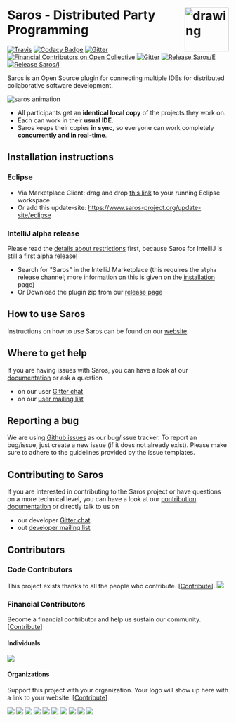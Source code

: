 # <img src="docs/assets/images/logo/saros-logo.svg" alt="drawing" align="right" width="100"/> Saros - Distributed Party Programming
[![Travis](https://travis-ci.com/saros-project/saros.svg?branch=master)](https://travis-ci.com/saros-project/saros/branches)
[![Codacy Badge](https://api.codacy.com/project/badge/Grade/297b67607a5f4b5b8d00d0446615849b)](https://www.codacy.com/manual/Saros/saros)
[![Gitter](https://img.shields.io/gitter/room/saros-project/saros?color=%2346BC99&logo=gitter)](https://gitter.im/saros-project/saros)
[![Financial Contributors on Open Collective](https://opencollective.com/saros/all/badge.svg?label=financial+contributors)](https://opencollective.com/saros) [![Gitter](https://badges.gitter.im/saros-project/saros.svg)](https://gitter.im/saros-project/saros)
[![Release Saros/E](https://img.shields.io/badge/Saros%2FE-15.0.0-blue?logo=eclipse)](https://github.com/saros-project/saros/releases/tag/saros-eclipse-15.0.0)
[![Release Saros/I](https://img.shields.io/badge/Saros%2FI-0.2.2-blue?logo=intellij-idea)](https://github.com/saros-project/saros/releases/tag/saros-intellij-0.2.2)

Saros is an Open Source plugin for connecting multiple IDEs for distributed collaborative software development.

![saros animation](docs/assets/images/animation/this_is_saros.gif)

* All participants get an **identical local copy** of the projects they work on.
* Each can work in their **usual IDE**.
* Saros keeps their copies **in sync**, so everyone can work completely **concurrently and in real-time**.

## Installation instructions
### Eclipse
- Via Marketplace Client: drag and drop [this link](http://marketplace.eclipse.org/marketplace-client-intro?mpc_install=856887 "Drag to your running Eclipse* workspace. *Requires Eclipse Marketplace Client") to your running Eclipse workspace
- Or add this update-site: https://www.saros-project.org/update-site/eclipse

### IntelliJ alpha release
Please read the [details about restrictions](https://www.saros-project.org/documentation/getting-started.html?tab=intellij#restrictions) first, because Saros for IntelliJ is still a first alpha release!

- Search for "Saros" in the IntelliJ Marketplace (this requires the `alpha` release channel; more information on this is given on the [installation](https://www.saros-project.org/documentation/installation.html?tab=intellij) page)
- Or Download the plugin zip from our [release page](https://github.com/saros-project/saros/releases)

## How to use Saros

Instructions on how to use Saros can be found on our [website](https://www.saros-project.org/documentation/getting-started.html?tab=eclipse).

## Where to get help

If you are having issues with Saros, you can have a look at our [documentation](https://www.saros-project.org/documentation) or ask a question
- on our user [Gitter chat](https://gitter.im/saros-project/saros/user)
- on our [user mailing list](https://groups.google.com/group/saros-user)

## Reporting a bug

We are using [Github issues](https://github.com/saros-project/saros/issues) as our bug/issue tracker.
To report an bug/issue, just create a new issue (if it does not already exist).
Please make sure to adhere to the guidelines provided by the issue templates.

## Contributing to Saros

If you are interested in contributing to the Saros project or have questions on a more technical level, you can have a look at our [contribution documentation](https://www.saros-project.org/contribute) or directly talk to us on
- our developer [Gitter chat](https://gitter.im/saros-project/saros)
- out [developer mailing list](https://groups.google.com/group/saros-devel)

## Contributors

### Code Contributors

This project exists thanks to all the people who contribute. [[Contribute](CONTRIBUTING.md)].
<a href="https://github.com/saros-project/saros/graphs/contributors"><img src="https://opencollective.com/saros/contributors.svg?width=890&button=false" /></a>

### Financial Contributors

Become a financial contributor and help us sustain our community. [[Contribute](https://opencollective.com/saros/contribute)]

#### Individuals

<a href="https://opencollective.com/saros"><img src="https://opencollective.com/saros/individuals.svg?width=890"></a>

#### Organizations

Support this project with your organization. Your logo will show up here with a link to your website. [[Contribute](https://opencollective.com/saros/contribute)]

<a href="https://opencollective.com/saros/organization/0/website"><img src="https://opencollective.com/saros/organization/0/avatar.svg"></a>
<a href="https://opencollective.com/saros/organization/1/website"><img src="https://opencollective.com/saros/organization/1/avatar.svg"></a>
<a href="https://opencollective.com/saros/organization/2/website"><img src="https://opencollective.com/saros/organization/2/avatar.svg"></a>
<a href="https://opencollective.com/saros/organization/3/website"><img src="https://opencollective.com/saros/organization/3/avatar.svg"></a>
<a href="https://opencollective.com/saros/organization/4/website"><img src="https://opencollective.com/saros/organization/4/avatar.svg"></a>
<a href="https://opencollective.com/saros/organization/5/website"><img src="https://opencollective.com/saros/organization/5/avatar.svg"></a>
<a href="https://opencollective.com/saros/organization/6/website"><img src="https://opencollective.com/saros/organization/6/avatar.svg"></a>
<a href="https://opencollective.com/saros/organization/7/website"><img src="https://opencollective.com/saros/organization/7/avatar.svg"></a>
<a href="https://opencollective.com/saros/organization/8/website"><img src="https://opencollective.com/saros/organization/8/avatar.svg"></a>
<a href="https://opencollective.com/saros/organization/9/website"><img src="https://opencollective.com/saros/organization/9/avatar.svg"></a>

